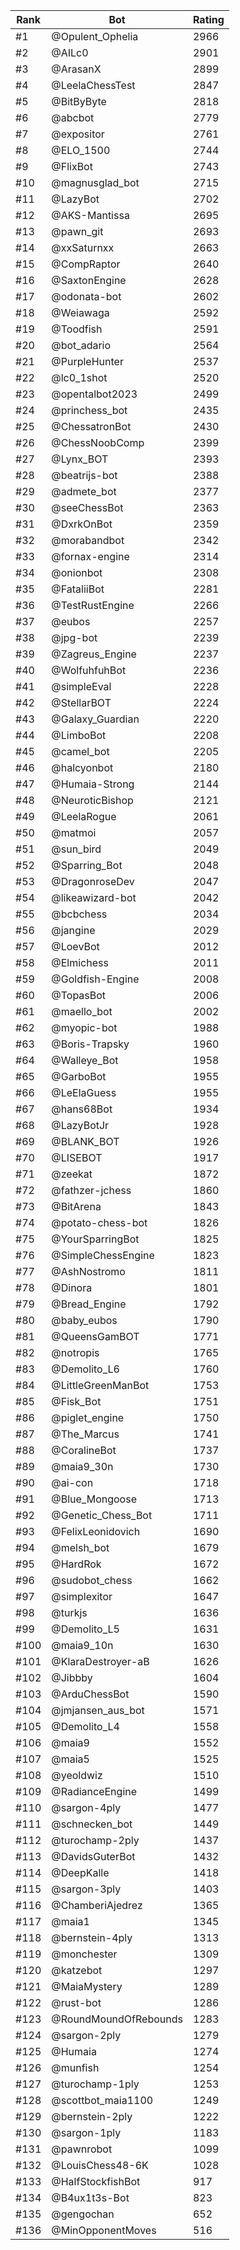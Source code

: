 Rank|Bot|Rating
---|---|---
#1|@Opulent_Ophelia|2966
#2|@AILc0|2901
#3|@ArasanX|2899
#4|@LeelaChessTest|2847
#5|@BitByByte|2818
#6|@abcbot|2779
#7|@expositor|2761
#8|@ELO_1500|2744
#9|@FlixBot|2743
#10|@magnusglad_bot|2715
#11|@LazyBot|2702
#12|@AKS-Mantissa|2695
#13|@pawn_git|2693
#14|@xxSaturnxx|2663
#15|@CompRaptor|2640
#16|@SaxtonEngine|2628
#17|@odonata-bot|2602
#18|@Weiawaga|2592
#19|@Toodfish|2591
#20|@bot_adario|2564
#21|@PurpleHunter|2537
#22|@lc0_1shot|2520
#23|@opentalbot2023|2499
#24|@princhess_bot|2435
#25|@ChessatronBot|2430
#26|@ChessNoobComp|2399
#27|@Lynx_BOT|2393
#28|@beatrijs-bot|2388
#29|@admete_bot|2377
#30|@seeChessBot|2363
#31|@DxrkOnBot|2359
#32|@morabandbot|2342
#33|@fornax-engine|2314
#34|@onionbot|2308
#35|@FataliiBot|2281
#36|@TestRustEngine|2266
#37|@eubos|2257
#38|@jpg-bot|2239
#39|@Zagreus_Engine|2237
#40|@WolfuhfuhBot|2236
#41|@simpleEval|2228
#42|@StellarBOT|2224
#43|@Galaxy_Guardian|2220
#44|@LimboBot|2208
#45|@camel_bot|2205
#46|@halcyonbot|2180
#47|@Humaia-Strong|2144
#48|@NeuroticBishop|2121
#49|@LeelaRogue|2061
#50|@matmoi|2057
#51|@sun_bird|2049
#52|@Sparring_Bot|2048
#53|@DragonroseDev|2047
#54|@likeawizard-bot|2042
#55|@bcbchess|2034
#56|@jangine|2029
#57|@LoevBot|2012
#58|@Elmichess|2011
#59|@Goldfish-Engine|2008
#60|@TopasBot|2006
#61|@maello_bot|2002
#62|@myopic-bot|1988
#63|@Boris-Trapsky|1960
#64|@Walleye_Bot|1958
#65|@GarboBot|1955
#66|@LeElaGuess|1955
#67|@hans68Bot|1934
#68|@LazyBotJr|1928
#69|@BLANK_BOT|1926
#70|@LISEBOT|1917
#71|@zeekat|1872
#72|@fathzer-jchess|1860
#73|@BitArena|1843
#74|@potato-chess-bot|1826
#75|@YourSparringBot|1825
#76|@SimpleChessEngine|1823
#77|@AshNostromo|1811
#78|@Dinora|1801
#79|@Bread_Engine|1792
#80|@baby_eubos|1790
#81|@QueensGamBOT|1771
#82|@notropis|1765
#83|@Demolito_L6|1760
#84|@LittleGreenManBot|1753
#85|@Fisk_Bot|1751
#86|@piglet_engine|1750
#87|@The_Marcus|1741
#88|@CoralineBot|1737
#89|@maia9_30n|1730
#90|@ai-con|1718
#91|@Blue_Mongoose|1713
#92|@Genetic_Chess_Bot|1711
#93|@FelixLeonidovich|1690
#94|@melsh_bot|1679
#95|@HardRok|1672
#96|@sudobot_chess|1662
#97|@simplexitor|1647
#98|@turkjs|1636
#99|@Demolito_L5|1631
#100|@maia9_10n|1630
#101|@KlaraDestroyer-aB|1626
#102|@Jibbby|1604
#103|@ArduChessBot|1590
#104|@jmjansen_aus_bot|1571
#105|@Demolito_L4|1558
#106|@maia9|1552
#107|@maia5|1525
#108|@yeoldwiz|1510
#109|@RadianceEngine|1499
#110|@sargon-4ply|1477
#111|@schnecken_bot|1449
#112|@turochamp-2ply|1437
#113|@DavidsGuterBot|1432
#114|@DeepKalle|1418
#115|@sargon-3ply|1403
#116|@ChamberiAjedrez|1365
#117|@maia1|1345
#118|@bernstein-4ply|1313
#119|@monchester|1309
#120|@katzebot|1297
#121|@MaiaMystery|1289
#122|@rust-bot|1286
#123|@RoundMoundOfRebounds|1283
#124|@sargon-2ply|1279
#125|@Humaia|1274
#126|@munfish|1254
#127|@turochamp-1ply|1253
#128|@scottbot_maia1100|1249
#129|@bernstein-2ply|1222
#130|@sargon-1ply|1183
#131|@pawnrobot|1099
#132|@LouisChess48-6K|1028
#133|@HalfStockfishBot|917
#134|@B4ux1t3s-Bot|823
#135|@gengochan|652
#136|@MinOpponentMoves|516
